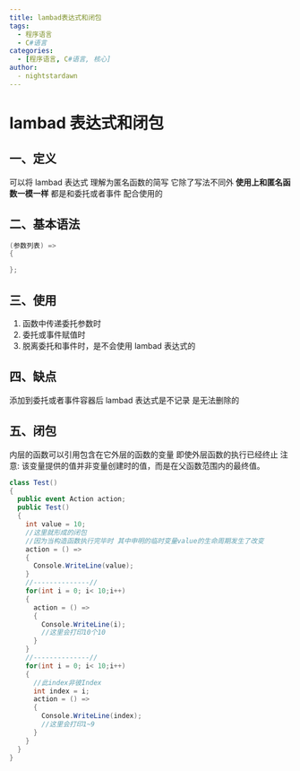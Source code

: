 ```yaml
---
title: lambad表达式和闭包
tags:
  - 程序语言
  - C#语言
categories:
  - [程序语言, C#语言, 核心]
author:
  - nightstardawn
---
```


# lambad 表达式和闭包

## 一、定义

可以将 lambad 表达式 理解为匿名函数的简写
它除了写法不同外
**使用上和匿名函数一模一样**
都是和委托或者事件 配合使用的

## 二、基本语法

```cs
(参数列表) =>
{

};
```

## 三、使用

1. 函数中传递委托参数时
2. 委托或事件赋值时
3. 脱离委托和事件时，是不会使用 lambad 表达式的

## 四、缺点

添加到委托或者事件容器后 lambad 表达式是不记录 是无法删除的

## 五、闭包

内层的函数可以引用包含在它外层的函数的变量
即使外层函数的执行已经终止
注意:
该变量提供的值并非变量创建时的值，而是在父函数范围内的最终值。

```cs
class Test()
{
  public event Action action;
  public Test()
  {
    int value = 10;
    //这里就形成的闭包
    //因为当构造函数执行完毕时 其中申明的临时变量value的生命周期发生了改变
    action = () =>
    {
      Console.WriteLine(value);
    }
    //--------------//
    for(int i = 0; i< 10;i++)
    {
      action = () =>
      {
        Console.WriteLine(i);
        //这里会打印10个10
      }
    }
    //--------------//
    for(int i = 0; i< 10;i++)
    {
      //此index非彼Index
      int index = i;
      action = () =>
      {
        Console.WriteLine(index);
        //这里会打印1~9
      }
    }
  }
}
```
